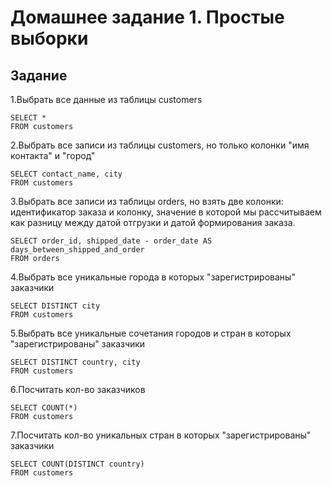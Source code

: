# Домашнее задание 1. Простые выборки

## Задание

1.Выбрать все данные из таблицы customers

```postgresql
SELECT *
FROM customers
```

2.Выбрать все записи из таблицы customers, но только колонки "имя контакта" и "город"

```postgresql
SELECT contact_name, city
FROM customers
```

3.Выбрать все записи из таблицы orders, но взять две колонки:
   идентификатор заказа и колонку, значение в которой мы рассчитываем
   как разницу между датой отгрузки и датой формирования заказа.

```postgresql
SELECT order_id, shipped_date - order_date AS days_between_shipped_and_order
FROM orders
```

4.Выбрать все уникальные города в которых "зарегистрированы" заказчики

```postgresql
SELECT DISTINCT city
FROM customers
```

5.Выбрать все уникальные сочетания городов и стран в которых "зарегистрированы" заказчики

```postgresql
SELECT DISTINCT country, city
FROM customers
```

6.Посчитать кол-во заказчиков

```postgresql
SELECT COUNT(*)
FROM customers
```

7.Посчитать кол-во уникальных стран в которых "зарегистрированы" заказчики

```postgresql
SELECT COUNT(DISTINCT country)
FROM customers
```
